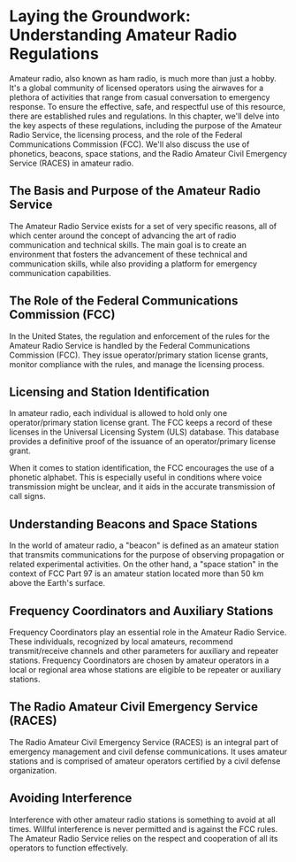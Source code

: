 # Laying the Groundwork: Understanding Amateur Radio Regulations

Amateur radio, also known as ham radio, is much more than just a hobby. It's a global community of licensed operators using the airwaves for a plethora of activities that range from casual conversation to emergency response. To ensure the effective, safe, and respectful use of this resource, there are established rules and regulations. In this chapter, we'll delve into the key aspects of these regulations, including the purpose of the Amateur Radio Service, the licensing process, and the role of the Federal Communications Commission (FCC). We'll also discuss the use of phonetics, beacons, space stations, and the Radio Amateur Civil Emergency Service (RACES) in amateur radio.

## The Basis and Purpose of the Amateur Radio Service

The Amateur Radio Service exists for a set of very specific reasons, all of which center around the concept of advancing the art of radio communication and technical skills. The main goal is to create an environment that fosters the advancement of these technical and communication skills, while also providing a platform for emergency communication capabilities.

## The Role of the Federal Communications Commission (FCC)

In the United States, the regulation and enforcement of the rules for the Amateur Radio Service is handled by the Federal Communications Commission (FCC). They issue operator/primary station license grants, monitor compliance with the rules, and manage the licensing process. 

## Licensing and Station Identification

In amateur radio, each individual is allowed to hold only one operator/primary station license grant. The FCC keeps a record of these licenses in the Universal Licensing System (ULS) database. This database provides a definitive proof of the issuance of an operator/primary license grant.

When it comes to station identification, the FCC encourages the use of a phonetic alphabet. This is especially useful in conditions where voice transmission might be unclear, and it aids in the accurate transmission of call signs.

## Understanding Beacons and Space Stations

In the world of amateur radio, a "beacon" is defined as an amateur station that transmits communications for the purpose of observing propagation or related experimental activities. On the other hand, a "space station" in the context of FCC Part 97 is an amateur station located more than 50 km above the Earth's surface.

## Frequency Coordinators and Auxiliary Stations

Frequency Coordinators play an essential role in the Amateur Radio Service. These individuals, recognized by local amateurs, recommend transmit/receive channels and other parameters for auxiliary and repeater stations. Frequency Coordinators are chosen by amateur operators in a local or regional area whose stations are eligible to be repeater or auxiliary stations.

## The Radio Amateur Civil Emergency Service (RACES)

The Radio Amateur Civil Emergency Service (RACES) is an integral part of emergency management and civil defense communications. It uses amateur stations and is comprised of amateur operators certified by a civil defense organization.

## Avoiding Interference

Interference with other amateur radio stations is something to avoid at all times. Willful interference is never permitted and is against the FCC rules. The Amateur Radio Service relies on the respect and cooperation of all its operators to function effectively.